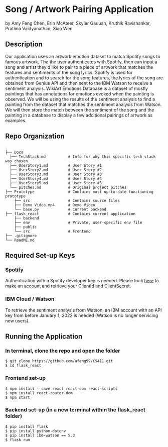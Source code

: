 # Song / Artwork Pairing Application
by Amy Feng Chen, Erin McAteer, Skyler Gauuan, Kruthik Ravishankar, Pratima Vaidyanathan, Xiao Wen

## Description
Our application uses an artwork emotion dataset to match Spotify songs to famous artwork. The the user authenticates with Spotify, then can input a song and artist they'd like to pair to a piece of artwork that matches the features and sentiments of the song lyrics. Spotify is used for authentication and to search for the song features, the lyrics of the song are obtained from Genius API and then sent to the IBM Watson to receive a sentiment analysis. WikiArt Emotions Database is a dataset of mostly paintings that has annotations for emotions evoked when the painting is observed. We will be using the results of the sentiment analysis to find a painting from the dataset that matches the sentiment analysis from Watson. We will then store the match between the sentiment of the song and the painting in a database to display a few additional pairings of artwork as examples.

## Repo Organization

    .
    ├── Docs
      ├── TechStack.md          # Info for why this specific tech stack was chosen
      ├── UserStory1.md         # User Story #1
      ├── UserStory2.md         # User Story #2
      ├── UserStory3.md         # User Story #3
      ├── UserStory4.md         # User Story #4
      ├── UserStory5.md         # User Story #5
      └── pitches.md            # Original project pitches
    ├── Prototype               # Contains most up-to-date functioning prototype
        ├── src                 # Contains source files
        ├── Demo Video.mp4      # Demo Video
        └── base.py             # Current backend
    ├── flask_react             # Contains current application
        ├── backend
        ├── env                 # Private, user-specific env file
        ├── public              
        └── src                 # Frontend
    ├── .gitignore 
    └── ReadME.md

## Required Set-up Keys
### Spotify
Authentication with a Spotify developer key is needed. Please look [here](https://developer.spotify.com/) to make an account and retrieve your ClientId and ClientSecret.

### IBM Cloud / Watson
To retrieve the sentiment analysis from Watson, an IBM account with an API key from before January 1, 2022 is needed (Watson is no longer servicing new users). 

## Running the Application
### In terminal, clone the repo and open the folder
```
$ git clone https://github.com/afeng99/CS411.git
$ cd flask_react
```

### Frontend set-up
```
$ npm install --save react react-dom react-scripts
$ npm install react-router-dom
$ npm start
```

### Backend set-up (in a new terminal within the flask_react folder)
```
$ pip install flask
$ pip install python-dotenv
$ pip install ibm-watson == 5.3
$ flask run
```
